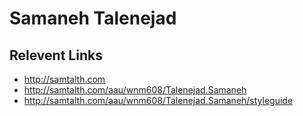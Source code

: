 # Samaneh Talenejad

## Relevent Links
- http://samtalth.com
- http://samtalth.com/aau/wnm608/Talenejad.Samaneh
- http://samtalth.com/aau/wnm608/Talenejad.Samaneh/styleguide
